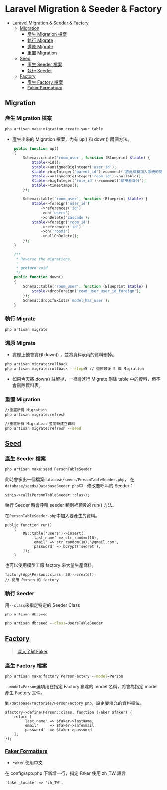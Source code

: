 # Laravel Migration & Seeder & Factory

<!-- TOC -->

- [Laravel Migration \& Seeder \& Factory](#laravel-migration--seeder--factory)
  - [Migration](#migration)
    - [產生 Migration 檔案](#產生-migration-檔案)
    - [執行 Migrate](#執行-migrate)
    - [還原 Migrate](#還原-migrate)
    - [重置 Migration](#重置-migration)
  - [Seed](#seed)
    - [產生 Seeder 檔案](#產生-seeder-檔案)
    - [執行 Seeder](#執行-seeder)
  - [Factory](#factory)
    - [產生 Factory 檔案](#產生-factory-檔案)
    - [Faker Formatters](#faker-formatters)

<!-- /TOC -->

## Migration

### 產生 Migration 檔案

```cmd
php artisan make:migration create_your_table
```

- 產生出來的 Migration 檔案，內有 up() 和 down() 兩個方法。

```php
    public function up()
    {
        Schema::create('room_user', function (Blueprint $table) {
            $table->id();
            $table->unsignedBigInteger('user_id');
            $table->bigInteger('parent_id')->comment('將此成員加入系統的使用者');
            $table->unsignedBigInteger('room_id')->nullable();
            $table->bigInteger('role_id')->comment('使用者身分');
            $table->timestamps();
        });

        Schema::table('room_user', function (Blueprint $table) {
            $table->foreign('user_id')
                ->references('id')
                ->on('users')
                ->onDelete('cascade');
            $table->foreign('room_id')
                ->references('id')
                ->on('rooms')
                ->nullOnDelete();
        });
    }

    /**
     * Reverse the migrations.
     *
     * @return void
     */
    public function down()
    {
        Schema::table('room_user', function (Blueprint $table) {
            $table->dropForeign('room_user_user_id_foreign');
        });
        Schema::dropIfExists('model_has_user');
    }
```

### 執行 Migrate

```cmd
php artisan migrate
```

### 還原 Migrate

- 實際上他會實作 down() ，並將資料表內的資料刪掉。

```cmd
php artisan migrate:rollback
php artisan migrate:rollback --step=5 // 還原最後 5 個 Migration
```

- 如果今天將 down() 註解掉，一樣會進行 Migrate 刪除 table 中的資料，但不會刪除資料表。

### 重置 Migration

```cmd
//重置所有 Migration
php artisan migrate:refresh

//重置所有 Migration 並同時建立資料
php artisan migrate:refresh --seed
```

## [Seed](https://ithelp.ithome.com.tw/articles/10216376)

### 產生 Seeder 檔案

```cmd
php artisan make:seed PersonTableSeeder
```

此時會多出一個檔案`database/seeds/PersonTableSeeder.php`，
在`database/seeds/DatabaseSeeder.php`中，修改要呼叫的 Seeder：

```php=
$this->call(PersonTableSeeder::class);
```

執行 Seeder 時會呼叫 seeder 類別裡預設的 run() 方法。

在`PersonTableSeeder.php`中加入要產生的資料。

```php=
public function run()
    {
        DB::table('users')->insert([
            'last_name' => str_random(10),
            'email' => str_random(10).'@gmail.com',
            'password' => bcrypt('secret'),
        ]);
    }
```

也可以使用模型工廠 factory 來大量生產資料。

```php=
factory(App\Person::class, 50)->create();
// 使用 Person 的 factory
```

### 執行 Seeder

用`--class`來指定特定的 Seeder Class

```cmd
php artisan db:seed

php artisan db:seed --class=UsersTableSeeder
```

## [Factory](https://learnku.com/docs/laravel/6.x/database-testing/5185)

> [深入了解 Faker](https://learnku.com/laravel/t/62386)

### 產生 Factory 檔案

```cmd
php artisan make:factory PersonFactory --model=Person
```

`--model=Person`選項用在指定 Factory 創建的 model 名稱，將會為指定 model 產生 Factory 文件。

到`/database/factories/PersonFactory.php`，設定要填充的資料欄位。

```php=
$factory->define(Person::class, function (Faker $faker) {
    return [
        'last_name' => $faker->lastName,
        'email'     => $faker->safeEmail,
        'password'  => $faker->password
    ];
});
```

### [Faker Formatters](https://github.com/fzaninotto/Faker#formatters)

- Faker 使用中文

在 config\app.php 下新增一行，指定 Faker 使用 zh_TW 語言

```php=
'faker_locale' => 'zh_TW',
```
